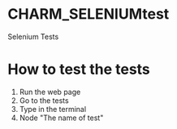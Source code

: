 # CHARM_SELENIUMtest
 Selenium Tests
 
 # How to test the tests
 1. Run the web page
 2. Go to the tests
 3. Type in the terminal
 4. Node "The name of test"
